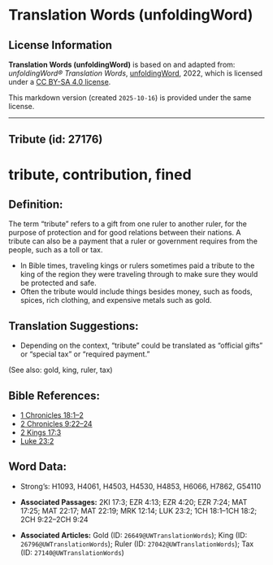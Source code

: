 # Translation Words (unfoldingWord)

## License Information

**Translation Words (unfoldingWord)** is based on and adapted from: _unfoldingWord® Translation Words_, [unfoldingWord](https://unfoldingword.org/utw), 2022, which is licensed under a [CC BY-SA 4.0 license](https://creativecommons.org/licenses/by-sa/4.0/legalcode.en).

This markdown version (created `2025-10-16`) is provided under the same license.



--------------------------------

## Tribute (id: 27176)

tribute, contribution, fined
============================

Definition:
-----------

The term “tribute” refers to a gift from one ruler to another ruler, for the purpose of protection and for good relations between their nations. A tribute can also be a payment that a ruler or government requires from the people, such as a toll or tax.

* In Bible times, traveling kings or rulers sometimes paid a tribute to the king of the region they were traveling through to make sure they would be protected and safe.
* Often the tribute would include things besides money, such as foods, spices, rich clothing, and expensive metals such as gold.

Translation Suggestions:
------------------------

* Depending on the context, “tribute” could be translated as “official gifts” or “special tax” or “required payment.”

(See also: gold, king, ruler, tax)

Bible References:
-----------------

* [1 Chronicles 18:1–2](https://ref.ly/1Chr18:1-1Chr18:2)
* [2 Chronicles 9:22–24](https://ref.ly/2Chr9:22-2Chr9:24)
* [2 Kings 17:3](https://ref.ly/2Kgs17:3)
* [Luke 23:2](https://ref.ly/Luke23:2)

Word Data:
----------

* Strong’s: H1093, H4061, H4503, H4530, H4853, H6066, H7862, G54110

* **Associated Passages:** 2KI 17:3; EZR 4:13; EZR 4:20; EZR 7:24; MAT 17:25; MAT 22:17; MAT 22:19; MRK 12:14; LUK 23:2; 1CH 18:1–1CH 18:2; 2CH 9:22–2CH 9:24
* **Associated Articles:** Gold (ID: `26649@UWTranslationWords`); King (ID: `26796@UWTranslationWords`); Ruler (ID: `27042@UWTranslationWords`); Tax (ID: `27140@UWTranslationWords`)


